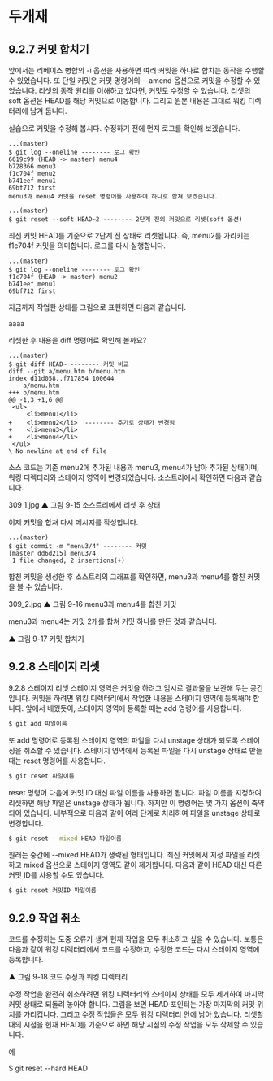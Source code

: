 # 두개재

## 9.2.7 커밋 합치기

앞에서는 리베이스 병합의 -i 옵션을 사용하면 여러 커밋을 하나로 합치는 동작을 수행할 수 있었습니다. 또 단일 커밋은 커밋 명령어의 --amend 옵션으로 커밋을 수정할 수 있었습니다. 리셋의 동작 원리를 이해하고 있다면, 커밋도 수정할 수 있습니다. 리셋의 soft 옵션은 HEAD를 해당 커밋으로 이동합니다. 그리고 원본 내용은 그대로 워킹 디렉터리에 남겨 둡니다.

실습으로 커밋을 수정해 봅시다. 수정하기 전에 먼저 로그를 확인해 보겠습니다.

```text
...(master)
$ git log --oneline -------- 로그 확인
6619c99 (HEAD -> master) menu4
b728366 menu3
f1c704f menu2
b741eef menu1
69bf712 first
menu3과 menu4 커밋을 reset 명령어를 사용하여 하나로 합쳐 보겠습니다.
```

```text
...(master)
$ git reset --soft HEAD~2 -------- 2단계 전의 커밋으로 리셋(soft 옵션)
```

최신 커밋 HEAD를 기준으로 2단계 전 상태로 리셋됩니다. 즉, menu2를 가리키는 f1c704f 커밋을 의미합니다. 로그를 다시 실행합니다.

```text
...(master)
$ git log --oneline -------- 로그 확인
f1c704f (HEAD -> master) menu2
b741eef menu1
69bf712 first
```

지금까지 작업한 상태를 그림으로 표현하면 다음과 같습니다.

aaaa

리셋한 후 내용을 diff 명령어로 확인해 볼까요?

```text
...(master)
$ git diff HEAD~ -------- 커밋 비교
diff --git a/menu.htm b/menu.htm
index d11d058..f717854 100644
--- a/menu.htm
+++ b/menu.htm
@@ -1,3 +1,6 @@
 <ul>
     <li>menu1</li>
+    <li>menu2</li>  -------- 추가로 상태가 변경됨
+    <li>menu3</li>
+    <li>menu4</li>
 </ul>
\ No newline at end of file
```

소스 코드는 기존 menu2에 추가된 내용과 menu3, menu4가 남아 추가된 상태이며, 워킹 디렉터리와 스테이지 영역이 변경되었습니다. 소스트리에서 확인하면 다음과 같습니다.

309_1.jpg
▲ 그림 9-15 소스트리에서 리셋 후 상태

이제 커밋을 합쳐 다시 메시지를 작성합니다.

```text
...(master)
$ git commit -m "menu3/4" -------- 커밋
[master dd6d215] menu3/4
 1 file changed, 2 insertions(+)
```

합친 커밋을 생성한 후 소스트리의 그래프를 확인하면, menu3과 menu4를 합친 커밋을 볼 수 있습니다.

309_2.jpg
▲ 그림 9-16 menu3과 menu4를 합친 커밋

menu3과 menu4는 커밋 2개를 합쳐 커밋 하나를 만든 것과 같습니다.

▲ 그림 9-17 커밋 합치기

## 9.2.8 스테이지 리셋

9.2.8 스테이지 리셋
스테이지 영역은 커밋을 하려고 임시로 결과물을 보관해 두는 공간입니다. 커밋을 하려면 워킹 디렉터리에서 작업한 내용을 스테이지 영역에 등록해야 합니다. 앞에서 배웠듯이, 스테이지 영역에 등록할 때는 add 명령어를 사용합니다.

```bash
$ git add 파일이름
```
또 add 명령어로 등록된 스테이지 영역의 파일을 다시 unstage 상태가 되도록 스테이징을 취소할 수 있습니다. 스테이지 영역에서 등록된 파일을 다시 unstage 상태로 만들 때는 reset 명령어를 사용합니다.

```bash
$ git reset 파일이름
```
reset 명령어 다음에 커밋 ID 대신 파일 이름을 사용하면 됩니다. 파일 이름을 지정하여 리셋하면 해당 파일은 unstage 상태가 됩니다. 하지만 이 명령어는 몇 가지 옵션이 축약되어 있습니다. 내부적으로 다음과 같이 여러 단계로 처리하여 파일을 unstage 상태로 변경합니다.

```bash
$ git reset --mixed HEAD 파일이름
```
원래는 중간에 --mixed HEAD가 생략된 형태입니다. 최신 커밋에서 지정 파일을 리셋하고 mixed 옵션으로 스테이지 영역도 같이 제거합니다. 다음과 같이 HEAD 대신 다른 커밋 ID를 사용할 수도 있습니다.

```bash
$ git reset 커밋ID 파일이름
```

## 9.2.9 작업 취소

코드를 수정하는 도중 오류가 생겨 현재 작업을 모두 취소하고 싶을 수 있습니다. 보통은 다음과 같이 워킹 디렉터리에서 코드를 수정하고, 수정한 코드는 다시 스테이지 영역에 등록합니다.

▲ 그림 9-18 코드 수정과 워킹 디렉터리

수정 작업을 완전히 취소하려면 워킹 디렉터리와 스테이지 상태를 모두 제거하여 마지막 커밋 상태로 되돌려 놓아야 합니다. 그림을 보면 HEAD 포인터는 가장 마지막의 커밋 위치를 가리킵니다. 그리고 수정 작업들은 모두 워킹 디렉터리 안에 남아 있습니다. 리셋할 때의 시점을 현재 HEAD를 기준으로 하면 해당 시점의 수정 작업을 모두 삭제할 수 있습니다.

예

$ git reset --hard HEAD
